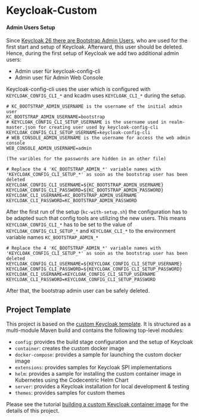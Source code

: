 Keycloak-Custom
===

#### Admin Users Setup

Since [Keycloak 26 there are Bootstrap Admin Users](https://www.keycloak.org/docs/latest/upgrading/#admin-bootstrapping-and-recovery), who are used for the first start and setup of Keycloak. Afterward, this user should be deleted.
Hence, during the first setup of Keycloak we add two additional admin users:

- Admin user für keycloak-config-cli
- Admin user für Admin Web Console

Keycloak-config-cli uses the user which is configured with `KEYCLOAK_CONFIG_CLI_*` and kcadm uses `KEYCLOAK_CLI_*` during the setup.

```shell
# KC_BOOTSTRAP_ADMIN_USERNAME is the username of the initial admin user
KC_BOOTSTRAP_ADMIN_USERNAME=bootstrap
# KEYCLOAK_CONFIG_CLI_SETUP_USERNAME is the username used in realm-master.json for creating user used by keycloak-config-cli
KEYCLOAK_CONFIG_CLI_SETUP_USERNAME=keycloak-config-cli
# WEB_CONSOLE_ADMIN_USERNAME is the username for access the web admin console
WEB_CONSOLE_ADMIN_USERNAME=admin

(The varibles for the passwords are hidden in an other file)

# Replace the 4 'KC_BOOTSTRAP_ADMIN_*' variable names with 'KEYCLOAK_CONFIG_CLI_SETUP_*' as soon as the bootstrap user has been deleted
KEYCLOAK_CONFIG_CLI_USERNAME=${KC_BOOTSTRAP_ADMIN_USERNAME}
KEYCLOAK_CONFIG_CLI_PASSWORD=${KC_BOOTSTRAP_ADMIN_PASSWORD}
KEYCLOAK_CLI_USERNAME=KC_BOOTSTRAP_ADMIN_USERNAME
KEYCLOAK_CLI_PASSWORD=KC_BOOTSTRAP_ADMIN_PASSWORD
```

After the first run of the setup (`kc-with-setup.sh`) the configuration has to be adapted such that config tools are utilizing the new users.
This means `KEYCLOAK_CONFIG_CLI_*` has to be set to the value of `KEYCLOAK_CONFIG_CLI_SETUP_*` and `KEYCLOAK_CLI_*` to the environment variable names `KC_BOOTSTRAP_ADMIN_*`  

```shell
# Replace the 4 'KC_BOOTSTRAP_ADMIN_*' variable names with 'KEYCLOAK_CONFIG_CLI_SETUP_*' as soon as the bootstrap user has been deleted
KEYCLOAK_CONFIG_CLI_USERNAME=${KEYCLOAK_CONFIG_CLI_SETUP_USERNAME}
KEYCLOAK_CONFIG_CLI_PASSWORD=${KEYCLOAK_CONFIG_CLI_SETUP_PASSWORD}
KEYCLOAK_CLI_USERNAME=KEYCLOAK_CONFIG_CLI_SETUP_USERNAME
KEYCLOAK_CLI_PASSWORD=KEYCLOAK_CONFIG_CLI_SETUP_PASSWORD
```

After that, the bootstrap admin user can be safely deleted.

Project Template
---

This project is based on the [custom Keycloak template](https://github.com/inventage/keycloak-custom). It is structured as a multi-module Maven build and contains the following top-level modules:

- `config`: provides the build stage configuration and the setup of Keycloak
- `container`: creates the custom docker image
- `docker-compose`: provides a sample for launching the custom docker image
- `extensions`: provides samples for Keycloak SPI implementations
- `helm`: provides a sample for installing the custom container image in Kubernetes using the Codecentric Helm Chart
- `server`: provides a Keycloak installation for local development & testing
- `themes`: provides samples for custom themes

Please see the tutorial [building a custom Keycloak container image](https://keycloak.ch/keycloak-tutorials/tutorial-custom-keycloak/) for the details of this project.

[Keycloak]: https://keycloak.org


